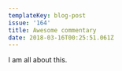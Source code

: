```yaml
---
templateKey: blog-post
issue: '164'
title: Awesome commentary
date: 2018-03-16T00:25:51.061Z
---
```

I am all about this.
